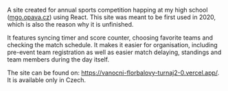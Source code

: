 A site created for annual sports competition happing at my high school ([mgo.opava.cz](url)) using React. This site was meant to be first used in 2020, which is also the reason why it is unfinished. 

It features syncing timer and score counter, choosing favorite teams and checking the match schedule. It makes it easier for organisation, including pre-event team registration as well as easier match delaying, standings and team members during the day itself.

The site can be found on: https://vanocni-florbalovy-turnaj2-0.vercel.app/.
It is available only in Czech.
